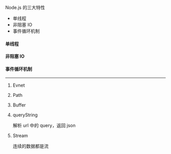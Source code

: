 Node.js 的三大特性

-   单线程
-   非阻塞 IO
-   事件循环机制

#### 单线程

#### 非阻塞 IO

#### 事件循环机制 

---

1) Evnet

2) Path

3) Buffer

4) queryString

    解析 url 中的 query，返回 json

5) Stream

    连续的数据都是流

